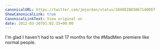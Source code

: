 ```yaml
---
canonicalURL: https://twitter.com/jmjordan/status/184082803867140097
ShowCanonicalLink: true
CanonicalLinkText: View original on
date: 2012-03-26T01:02:15+00:00
---
```

I'm glad I haven't had to wait 17 months for the #MadMen premiere like normal people.
